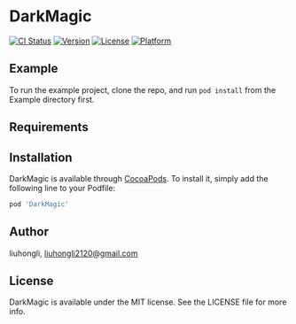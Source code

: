 # DarkMagic

[![CI Status](https://img.shields.io/travis/liuhongli/DarkMagic.svg?style=flat)](https://travis-ci.org/liuhongli/DarkMagic)
[![Version](https://img.shields.io/cocoapods/v/DarkMagic.svg?style=flat)](https://cocoapods.org/pods/DarkMagic)
[![License](https://img.shields.io/cocoapods/l/DarkMagic.svg?style=flat)](https://cocoapods.org/pods/DarkMagic)
[![Platform](https://img.shields.io/cocoapods/p/DarkMagic.svg?style=flat)](https://cocoapods.org/pods/DarkMagic)

## Example

To run the example project, clone the repo, and run `pod install` from the Example directory first.

## Requirements

## Installation

DarkMagic is available through [CocoaPods](https://cocoapods.org). To install
it, simply add the following line to your Podfile:

```ruby
pod 'DarkMagic'
```

## Author

liuhongli, liuhongli2120@gmail.com

## License

DarkMagic is available under the MIT license. See the LICENSE file for more info.
